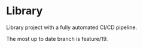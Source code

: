 # Library
Library project with a fully automated CI/CD pipeline. 


The most up to date branch is feature/19.
